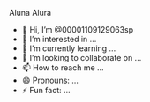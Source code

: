 Aluna Alura

- 👋 Hi, I’m @00001109129063sp
- 👀 I’m interested in ...
- 🌱 I’m currently learning ...
- 💞️ I’m looking to collaborate on ...
- 📫 How to reach me ...
- 😄 Pronouns: ...
- ⚡ Fun fact: ...

<!---
00001109129063sp/00001109129063sp is a ✨ special ✨ repository because its `README.md` (this file) appears on your GitHub profile.
You can click the Preview link to take a look at your changes.
--->
